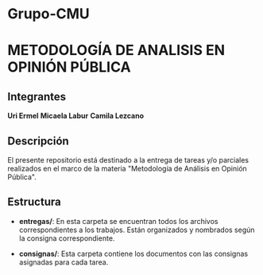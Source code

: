 # Grupo-CMU

# METODOLOGÍA DE ANALISIS EN OPINIÓN PÚBLICA

## Integrantes
**Uri Ermel**
**Micaela Labur**
**Camila Lezcano**

## Descripción 
El presente repositorio está destinado a la entrega de tareas y/o parciales realizados en el marco de la materia "Metodología de Análisis en Opinión Pública". 

## Estructura 

- **entregas/**: En esta carpeta se encuentran todos los archivos correspondientes a los trabajos. Están organizados y nombrados según la consigna correspondiente.

- **consignas/**: Esta carpeta contiene los documentos con las consignas asignadas para cada tarea.
